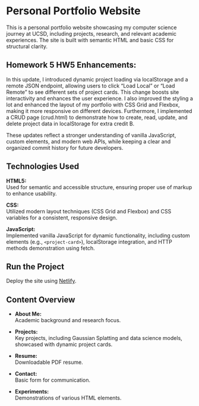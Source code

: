 # Personal Portfolio Website

This is a personal portfolio website showcasing my computer science journey at UCSD, including projects, research, and relevant academic experiences. The site is built with semantic HTML and basic CSS for structural clarity.

## Homework 5 HW5 Enhancements:
In this update, I introduced dynamic project loading via localStorage and a remote JSON endpoint, allowing users to click “Load Local” or “Load Remote” to see different sets of project cards. This change boosts site interactivity and enhances the user experience. I also improved the styling a lot and enhanced the layout of my portfolio with CSS Grid and Flexbox, making it more responsive on different devices. Furthermore, I implemented a CRUD page (crud.html) to demonstrate how to create, read, update, and delete project data in localStorage for extra credit B. 

These updates reflect a stronger understanding of vanilla JavaScript, custom elements, and modern web APIs, while keeping a clear and organized commit history for future developers.

## Technologies Used

**HTML5:**  
Used for semantic and accessible structure, ensuring proper use of markup to enhance usability.

**CSS:**  
Utilized modern layout techniques (CSS Grid and Flexbox) and CSS variables for a consistent, responsive design.

**JavaScript:**  
Implemented vanilla JavaScript for dynamic functionality, including custom elements (e.g., `<project-card>`), localStorage integration, and HTTP methods demonstration using fetch.

## Run the Project
Deploy the site using [Netlify](https://hw5-completed-site.netlify.app).

## Content Overview

- **About Me:**  
  Academic background and research focus.

- **Projects:**  
  Key projects, including Gaussian Splatting and data science models, showcased with dynamic project cards.

- **Resume:**  
  Downloadable PDF resume.

- **Contact:**  
  Basic form for communication.

- **Experiments:**  
  Demonstrations of various HTML elements.
